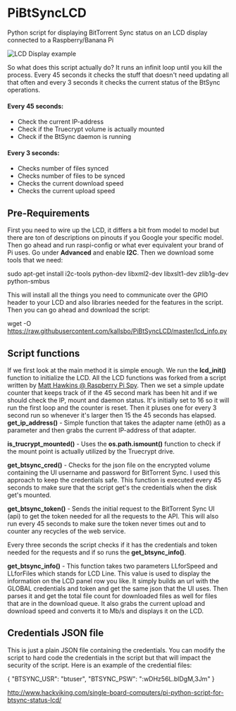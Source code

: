 # PiBtSyncLCD
Python script for displaying BitTorrent Sync status on an LCD display connected to a Raspberry/Banana Pi

![LCD Display example](http://www.hackviking.com/wp-content/uploads/2016/04/IMG_3197.jpg)

So what does this script actually do? It runs an infinit loop until you kill the process. Every 45 seconds it checks the stuff that doesn't need updating all that often and every 3 seconds it checks the current status of the BtSync operations.

#### Every 45 seconds:

- Check the current IP-address
- Check if the Truecrypt volume is actually mounted
- Check if the BtSync daemon is running

#### Every 3 seconds:

- Checks number of files synced
- Checks number of files to be synced
- Checks the current download speed
- Checks the current upload speed

## Pre-Requirements

First you need to wire up the LCD, it differs a bit from model to model but there are ton of descriptions on pinouts if you Google your specific model. Then go ahead and run raspi-config or what ever equivalent your brand of Pi uses. Go under **Advanced** and enable **I2C**. Then we download some tools that we need:

sudo apt-get install i2c-tools python-dev libxml2-dev libxslt1-dev zlib1g-dev python-smbus

This will install all the things you need to communicate over the GPIO header to your LCD and also libraries needed for the features in the script. Then you can go ahead and download the script:

wget -O https://raw.githubusercontent.com/kallsbo/PiBtSyncLCD/master/lcd_info.py

## Script functions

If we first look at the main method it is simple enough. We run the **lcd_init()** function to initialize the LCD. All the LCD functions was forked from a script written by [Matt Hawkins @ Raspberry Pi Spy](https://bitbucket.org/MattHawkinsUK/rpispy-misc/raw/master/python/lcd_i2c.py). Then we set a simple update counter that keeps track of if the 45 second mark has been hit and if we should check the IP, mount and daemon status. It's initially set to 16 so it will run the first loop and the counter is reset. Then it pluses one for every 3 second run so whenever it's larger then 15 the 45 seconds has elapsed.
**get_ip_address()** - Simple function that takes the adapter name (eth0) as a parameter and then grabs the current IP-address of that adapter.

**is_trucrypt_mounted()** - Uses the **os.path.ismount()** function to check if the mount point is actually utilized by the Truecrypt drive.

**get_btsync_cred()** - Checks for the json file on the encrypted volume containing the UI username and password for BitTorrent Sync. I used this approach to keep the credentials safe. This function is executed every 45 seconds to make sure that the script get's the credentials when the disk get's mounted.

**get_btsync_token()** - Sends the initial request to the BitTorrent Sync UI (api) to get the token needed for all the requests to the API. This will also run every 45 seconds to make sure the token never times out and to counter any recycles of the web service.

Every three seconds the script checks if it has the credentials and token needed for the requests and if so runs the **get_btsync_info()**.

**get_btsync_info()** - This function takes two parameters LLforSpeed and LLforFiles which stands for LCD Line. This value is used to display the information on the LCD panel row you like. It simply builds an url with the GLOBAL credentials and token and get the same json that the UI uses. Then parses it and get the total file count for downloaded files as well for files that are in the download queue. It also grabs the current upload and download speed and converts it to Mb/s and displays it on the LCD.

## Credentials JSON file

This is just a plain JSON file containing the credentials. You can modify the script to hard code the credentials in the script but that will impact the security of the script. Here is an example of the credential files:

{
    "BTSYNC_USR": "btuser",
    "BTSYNC_PSW": ":wDHz56L.blDgM,3Jm"
}

http://www.hackviking.com/single-board-computers/pi-python-script-for-btsync-status-lcd/
